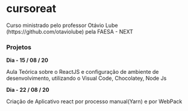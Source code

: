 # cursoreat


<p>Curso ministrado pelo professor Otávio Lube (https://github.com/otaviolube) pela FAESA - NEXT<p>



<h3>Projetos</h3>

<b>Dia - 15 / 08 / 20</b>

<p>Aula Teórica sobre o ReactJS e configuração de ambiente de desenvolvimento, utilizando o Visual Code, Chocolatey, Node Js</p>

<b>Dia - 22 / 08 / 20</b>

<p>Criação de Aplicativo react por processo manual(Yarn) e por WebPack</p>

